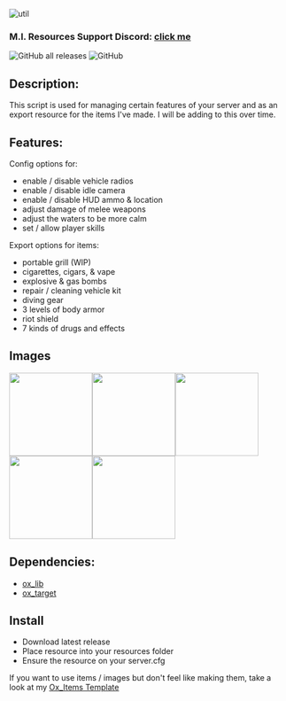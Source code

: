 ![util](https://github.com/MesaIndigo/mi_utils/assets/116332087/e681f894-28a9-43ed-9f56-8c4195876aa3)

### M.I. Resources Support Discord: [click me](https://discord.gg/XwhBUGErxY)
![GitHub all releases](https://img.shields.io/github/downloads/MesaIndigo/mi_utils/total)
![GitHub](https://img.shields.io/github/license/MesaIndigo/mi_utils)

## Description:
This script is used for managing certain features of your server and as an export resource for the items I've made. I will be adding to this over time.

## Features:
Config options for:
- enable / disable vehicle radios
- enable / disable idle camera
- enable / disable HUD ammo & location
- adjust damage of melee weapons
- adjust the waters to be more calm
- set / allow player skills

Export options for items:
- portable grill (WIP)
- cigarettes, cigars, & vape
- explosive & gas bombs
- repair / cleaning vehicle kit
- diving gear
- 3 levels of body armor
- riot shield
- 7 kinds of drugs and effects

## Images
<img src="https://imgur.com/xdrb4ML.png" height="150" width="150"><img src="https://imgur.com/1EOdseH.png" height="150" width="150"><img src="https://imgur.com/V6D3W5o.png" height="150" width="150"><img src="https://imgur.com/Tn1O8ZZ.png" height="150" width="150"><img src="https://imgur.com/5OwyUZV.png" height="150" width="150">


## Dependencies:
- [ox_lib](https://github.com/overextended/ox_lib)
- [ox_target](https://github.com/overextended/ox_target)

## Install
- Download latest release
- Place resource into your resources folder
- Ensure the resource on your server.cfg

If you want to use items / images but don't feel like making them, take a look at my [Ox_Items Template](https://github.com/MIAgimir/Ox_Inventory-ItemsTemplate/releases)
